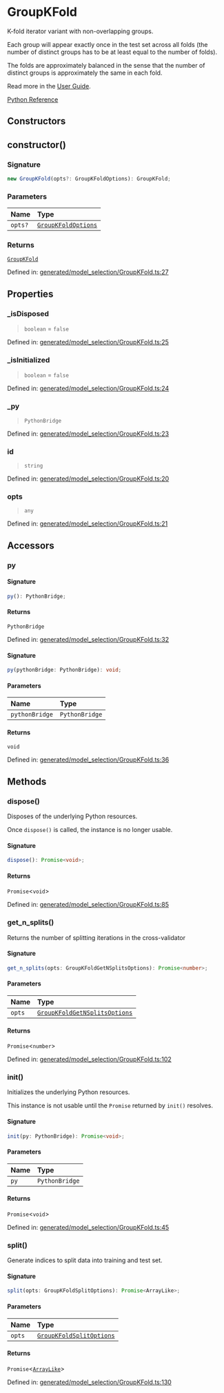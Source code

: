 # GroupKFold

K-fold iterator variant with non-overlapping groups.

Each group will appear exactly once in the test set across all folds (the number of distinct groups has to be at least equal to the number of folds).

The folds are approximately balanced in the sense that the number of distinct groups is approximately the same in each fold.

Read more in the [User Guide](../cross_validation.html#group-k-fold).

[Python Reference](https://scikit-learn.org/stable/modules/generated/sklearn.model_selection.GroupKFold.html)

## Constructors

## constructor()

### Signature

```ts
new GroupKFold(opts?: GroupKFoldOptions): GroupKFold;
```

### Parameters

| Name | Type |
| :------ | :------ |
| `opts?` | [`GroupKFoldOptions`](../interfaces/GroupKFoldOptions.md) |

### Returns

[`GroupKFold`](GroupKFold.md)

Defined in:  [generated/model\_selection/GroupKFold.ts:27](https://github.com/transitive-bullshit/scikit-learn-ts/blob/122b3c0/packages/sklearn/src/generated/model_selection/GroupKFold.ts#L27)

## Properties

### \_isDisposed

> `boolean`  = `false`

Defined in:  [generated/model\_selection/GroupKFold.ts:25](https://github.com/transitive-bullshit/scikit-learn-ts/blob/122b3c0/packages/sklearn/src/generated/model_selection/GroupKFold.ts#L25)

### \_isInitialized

> `boolean`  = `false`

Defined in:  [generated/model\_selection/GroupKFold.ts:24](https://github.com/transitive-bullshit/scikit-learn-ts/blob/122b3c0/packages/sklearn/src/generated/model_selection/GroupKFold.ts#L24)

### \_py

> `PythonBridge`

Defined in:  [generated/model\_selection/GroupKFold.ts:23](https://github.com/transitive-bullshit/scikit-learn-ts/blob/122b3c0/packages/sklearn/src/generated/model_selection/GroupKFold.ts#L23)

### id

> `string`

Defined in:  [generated/model\_selection/GroupKFold.ts:20](https://github.com/transitive-bullshit/scikit-learn-ts/blob/122b3c0/packages/sklearn/src/generated/model_selection/GroupKFold.ts#L20)

### opts

> `any`

Defined in:  [generated/model\_selection/GroupKFold.ts:21](https://github.com/transitive-bullshit/scikit-learn-ts/blob/122b3c0/packages/sklearn/src/generated/model_selection/GroupKFold.ts#L21)

## Accessors

### py

#### Signature

```ts
py(): PythonBridge;
```

#### Returns

`PythonBridge`

Defined in:  [generated/model\_selection/GroupKFold.ts:32](https://github.com/transitive-bullshit/scikit-learn-ts/blob/122b3c0/packages/sklearn/src/generated/model_selection/GroupKFold.ts#L32)

#### Signature

```ts
py(pythonBridge: PythonBridge): void;
```

#### Parameters

| Name | Type |
| :------ | :------ |
| `pythonBridge` | `PythonBridge` |

#### Returns

`void`

Defined in: [generated/model\_selection/GroupKFold.ts:36](https://github.com/transitive-bullshit/scikit-learn-ts/blob/122b3c0/packages/sklearn/src/generated/model_selection/GroupKFold.ts#L36)

## Methods

### dispose()

Disposes of the underlying Python resources.

Once `dispose()` is called, the instance is no longer usable.

#### Signature

```ts
dispose(): Promise<void>;
```

#### Returns

`Promise`\<`void`\>

Defined in:  [generated/model\_selection/GroupKFold.ts:85](https://github.com/transitive-bullshit/scikit-learn-ts/blob/122b3c0/packages/sklearn/src/generated/model_selection/GroupKFold.ts#L85)

### get\_n\_splits()

Returns the number of splitting iterations in the cross-validator

#### Signature

```ts
get_n_splits(opts: GroupKFoldGetNSplitsOptions): Promise<number>;
```

#### Parameters

| Name | Type |
| :------ | :------ |
| `opts` | [`GroupKFoldGetNSplitsOptions`](../interfaces/GroupKFoldGetNSplitsOptions.md) |

#### Returns

`Promise`\<`number`\>

Defined in:  [generated/model\_selection/GroupKFold.ts:102](https://github.com/transitive-bullshit/scikit-learn-ts/blob/122b3c0/packages/sklearn/src/generated/model_selection/GroupKFold.ts#L102)

### init()

Initializes the underlying Python resources.

This instance is not usable until the `Promise` returned by `init()` resolves.

#### Signature

```ts
init(py: PythonBridge): Promise<void>;
```

#### Parameters

| Name | Type |
| :------ | :------ |
| `py` | `PythonBridge` |

#### Returns

`Promise`\<`void`\>

Defined in:  [generated/model\_selection/GroupKFold.ts:45](https://github.com/transitive-bullshit/scikit-learn-ts/blob/122b3c0/packages/sklearn/src/generated/model_selection/GroupKFold.ts#L45)

### split()

Generate indices to split data into training and test set.

#### Signature

```ts
split(opts: GroupKFoldSplitOptions): Promise<ArrayLike>;
```

#### Parameters

| Name | Type |
| :------ | :------ |
| `opts` | [`GroupKFoldSplitOptions`](../interfaces/GroupKFoldSplitOptions.md) |

#### Returns

`Promise`\<[`ArrayLike`](../types/ArrayLike.md)\>

Defined in:  [generated/model\_selection/GroupKFold.ts:130](https://github.com/transitive-bullshit/scikit-learn-ts/blob/122b3c0/packages/sklearn/src/generated/model_selection/GroupKFold.ts#L130)
